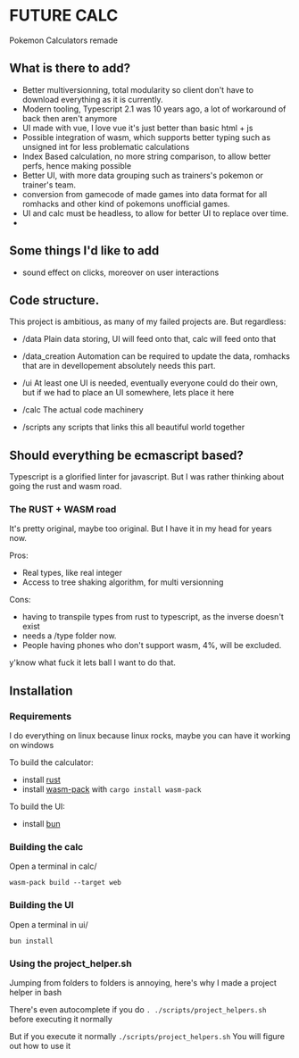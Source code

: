 # FUTURE CALC

Pokemon Calculators remade


## What is there to add?

- Better multiversionning, total modularity so client don't have to download everything as it is currently.
- Modern tooling, Typescript 2.1 was 10 years ago, a lot of workaround of back then aren't anymore
- UI made with vue, I love vue it's just better than basic html + js
- Possible integration of wasm, which supports better typing such as unsigned int for less problematic calculations
- Index Based calculation, no more string comparison, to allow better perfs, hence making possible
- Better UI, with more data grouping such as trainers's pokemon or trainer's team.
- conversion from gamecode of made games into data format for all romhacks and other kind of pokemons unofficial games.
- UI and calc must be headless, to allow for better UI to replace over time.
- 


## Some things I'd like to add

- sound effect on clicks, moreover on user interactions



## Code structure.
This project is ambitious, as many of my failed projects are. But regardless:

- /data
Plain data storing, UI will feed onto that, calc will feed onto that

- /data_creation
Automation can be required to update the data, romhacks that are in devellopement absolutely needs this part.

- /ui
At least one UI is needed, eventually everyone could do their own, but if we had to place an UI somewhere, lets place it here

- /calc
The actual code machinery

- /scripts
any scripts that links this all beautiful world together


## Should everything be ecmascript based?

Typescript is a glorified linter for javascript.
But I was rather thinking about going the rust and wasm road.

### The RUST + WASM road
It's pretty original, maybe too original. But I have it in my head for years now.

Pros:
- Real types, like real integer
- Access to tree shaking algorithm, for multi versionning


Cons:
- having to transpile types from rust to typescript, as the inverse doesn't exist
- needs a /type folder now.
- People having phones who don't support wasm, 4%, will be excluded.

y'know what fuck it lets ball I want to do that.

## Installation

### Requirements

I do everything on linux because linux rocks, maybe you can have it working on windows 

To build the calculator: 

- install [rust](https://www.rust-lang.org/tools/install)
- install [wasm-pack](https://developer.mozilla.org/en-US/docs/WebAssembly/Guides/Rust_to_Wasm#wasm-pack) with `cargo install wasm-pack`

To build the UI:

- install [bun](https://bun.sh/)



### Building the calc

Open a terminal in calc/
```
wasm-pack build --target web
```

### Building the UI

Open a terminal in ui/
```
bun install
```

### Using the project_helper.sh
Jumping from folders to folders is annoying, here's why I made a project helper in bash

There's even autocomplete if you do `. ./scripts/project_helpers.sh` before executing it normally

But if you execute it normally `./scripts/project_helpers.sh`
You will figure out how to use it